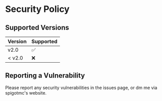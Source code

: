 # Security Policy

## Supported Versions

| Version  | Supported          |
| -------  | ------------------ |
| v2.0     | :white_check_mark: |
| < v2.0   | :x:                |

## Reporting a Vulnerability

Please report any security vulnerabilities in the issues page, or dm me via spigotmc's website.
